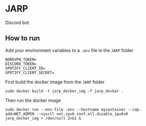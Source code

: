 # JARP
Discord bot

## How to run

Add your environment variables to a `.env` file in the `JARP` folder
```
NORDVPN_TOKEN=
DISCORD_TOKEN=
SPOTIFY_CLIENT_ID=
SPOTIFY_CLIENT_SECRET=
```

First build the docker image from the `JARP` folder
```
sudo docker build -t jarp_docker_img -f jarp_docker .
```

Then run the docker image
```
sudo docker run --env-file .env --hostname mycontainer --cap-add=NET_ADMIN --sysctl net.ipv6.conf.all.disable_ipv6=0 jarp_docker_img > /dev/null 2>&1 &
```
